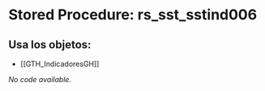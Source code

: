 # Stored Procedure: rs_sst_sstind006

## Usa los objetos:
- [[GTH_IndicadoresGH]]

*No code available.*

